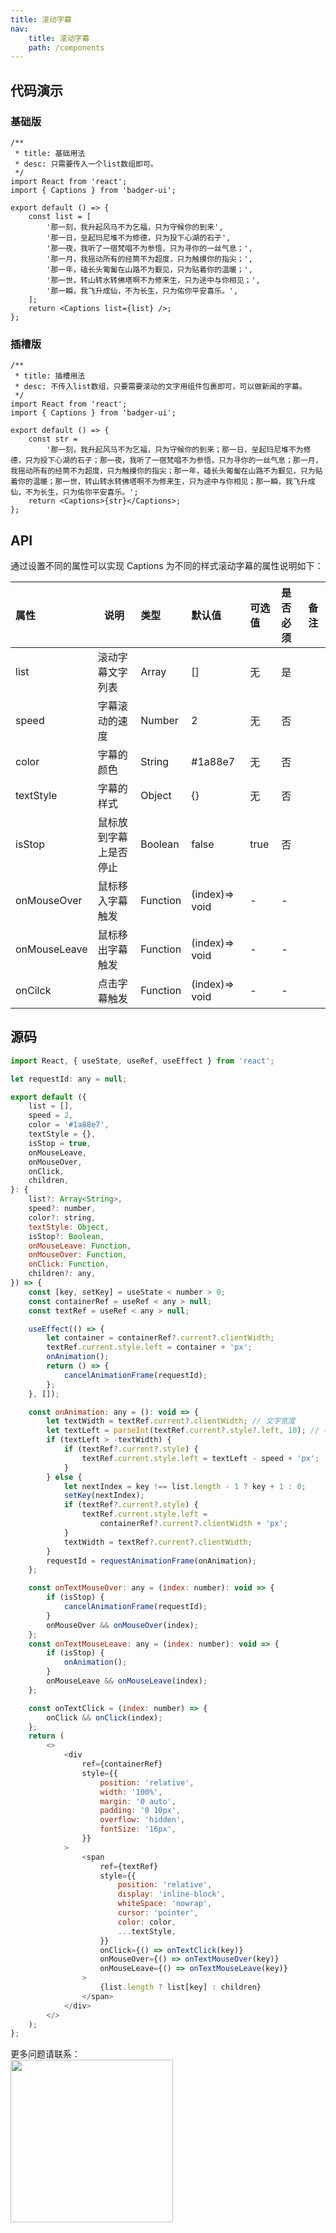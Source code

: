 ```yaml
---
title: 滚动字幕
nav:
    title: 滚动字幕
    path: /components
---
```


## 代码演示

### 基础版

```tsx
/**
 * title: 基础用法
 * desc: 只需要传入一个list数组即可。
 */
import React from 'react';
import { Captions } from 'badger-ui';

export default () => {
	const list = [
		'那一刻，我升起风马不为乞福，只为守候你的到来',
		'那一日，垒起玛尼堆不为修德，只为投下心湖的石子',
		'那一夜，我听了一宿梵唱不为参悟，只为寻你的一丝气息；',
		'那一月，我摇动所有的经筒不为超度，只为触摸你的指尖；',
		'那一年，磕长头匍匐在山路不为觐见，只为贴着你的温暖；',
		'那一世，转山转水转佛塔啊不为修来生，只为途中与你相见；',
		'那一瞬，我飞升成仙，不为长生，只为佑你平安喜乐。',
	];
	return <Captions list={list} />;
};
```

### 插槽版

```tsx
/**
 * title: 插槽用法
 * desc: 不传入list数组，只要需要滚动的文字用组件包裹即可，可以做新闻的字幕。
 */
import React from 'react';
import { Captions } from 'badger-ui';

export default () => {
	const str =
		'那一刻，我升起风马不为乞福，只为守候你的到来；那一日，垒起玛尼堆不为修德，只为投下心湖的石子；那一夜，我听了一宿梵唱不为参悟，只为寻你的一丝气息；那一月，我摇动所有的经筒不为超度，只为触摸你的指尖；那一年，磕长头匍匐在山路不为觐见，只为贴着你的温暖；那一世，转山转水转佛塔啊不为修来生，只为途中与你相见；那一瞬，我飞升成仙，不为长生，只为佑你平安喜乐。';
	return <Captions>{str}</Captions>;
};
```

## API

通过设置不同的属性可以实现 Captions 为不同的样式滚动字幕的属性说明如下：

| 属性         | 说明                   | 类型     | 默认值         | 可选值 | 是否必须 | 备注 |
| :----------- | ---------------------- | :------- | :------------- | :----- | :------- | :--- |
| list         | 滚动字幕文字列表       | Array    | []             | 无     | 是       |      |
| speed        | 字幕滚动的速度         | Number   | 2              | 无     | 否       |      |
| color        | 字幕的颜色             | String   | #1a88e7        | 无     | 否       |      |
| textStyle    | 字幕的样式             | Object   | {}             | 无     | 否       |      |
| isStop       | 鼠标放到字幕上是否停止 | Boolean  | false          | true   | 否       |      |
| onMouseOver  | 鼠标移入字幕触发       | Function | (index)=> void | -      | -        |      |
| onMouseLeave | 鼠标移出字幕触发       | Function | (index)=> void | -      | -        |      |
| onCilck      | 点击字幕触发           | Function | (index)=> void | -      | -        |      |

## 源码

```js
import React, { useState, useRef, useEffect } from 'react';

let requestId: any = null;

export default ({
	list = [],
	speed = 2,
	color = '#1a88e7',
	textStyle = {},
	isStop = true,
	onMouseLeave,
	onMouseOver,
	onClick,
	children,
}: {
	list?: Array<String>,
	speed?: number,
	color?: string,
	textStyle: Object,
	isStop?: Boolean,
	onMouseLeave: Function,
	onMouseOver: Function,
	onClick: Function,
	children?: any,
}) => {
	const [key, setKey] = useState < number > 0;
	const containerRef = useRef < any > null;
	const textRef = useRef < any > null;

	useEffect(() => {
		let container = containerRef?.current?.clientWidth;
		textRef.current.style.left = container + 'px';
		onAnimation();
		return () => {
			cancelAnimationFrame(requestId);
		};
	}, []);

	const onAnimation: any = (): void => {
		let textWidth = textRef.current?.clientWidth; // 文字宽度
		let textLeft = parseInt(textRef.current?.style?.left, 10); // 相对父元素偏移距离
		if (textLeft > -textWidth) {
			if (textRef?.current?.style) {
				textRef.current.style.left = textLeft - speed + 'px';
			}
		} else {
			let nextIndex = key !== list.length - 1 ? key + 1 : 0;
			setKey(nextIndex);
			if (textRef?.current?.style) {
				textRef.current.style.left =
					containerRef?.current?.clientWidth + 'px';
			}
			textWidth = textRef?.current?.clientWidth;
		}
		requestId = requestAnimationFrame(onAnimation);
	};

	const onTextMouseOver: any = (index: number): void => {
		if (isStop) {
			cancelAnimationFrame(requestId);
		}
		onMouseOver && onMouseOver(index);
	};
	const onTextMouseLeave: any = (index: number): void => {
		if (isStop) {
			onAnimation();
		}
		onMouseLeave && onMouseLeave(index);
	};

	const onTextClick = (index: number) => {
		onClick && onClick(index);
	};
	return (
		<>
			<div
				ref={containerRef}
				style={{
					position: 'relative',
					width: '100%',
					margin: '0 auto',
					padding: '0 10px',
					overflow: 'hidden',
					fontSize: '16px',
				}}
			>
				<span
					ref={textRef}
					style={{
						position: 'relative',
						display: 'inline-block',
						whiteSpace: 'nowrap',
						cursor: 'pointer',
						color: color,
						...textStyle,
					}}
					onClick={() => onTextClick(key)}
					onMouseOver={() => onTextMouseOver(key)}
					onMouseLeave={() => onTextMouseLeave(key)}
				>
					{list.length ? list[key] : children}
				</span>
			</div>
		</>
	);
};
```

更多问题请联系： <br />
<img src="http://ibadgers.cn/images/wechat.jpeg" width="260" />
